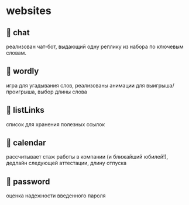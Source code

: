# websites
## 🦾 chat 
реализован чат-бот, выдающий одну реплику из набора по ключевым словам.
## 👅 wordly
игра для угадывания слов, реализованы анимации для выигрыша/проигрыша, выбор длины слова
## 🎫 listLinks
список для хранения полезных ссылок
## 📆 calendar
рассчитывает стаж работы в компании (и ближайший юбилей!), дедлайн следующей аттестации, длину отпуска
## 🔐 password
оценка надежности введенного пароля
##
